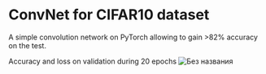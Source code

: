 # ConvNet for CIFAR10 dataset
A simple convolution network on PyTorch allowing to gain >82% accuracy on the test.

Accuracy and loss on validation during 20 epochs
![Без названия](https://user-images.githubusercontent.com/99252188/222924984-2ecfc15f-5bbe-46b7-974d-2bf94b0ce198.png)
